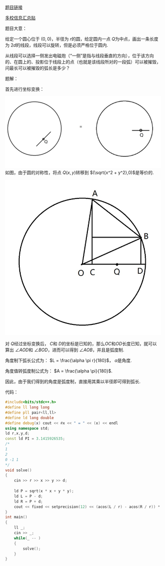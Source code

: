 [题目链接](https://ac.nowcoder.com/acm/contest/33186/D)

[多校信息汇总贴](https://ac.nowcoder.com/discuss/944978)

题目大意：

给定一个圆心位于 $(0,0)$，半径为 $r$的圆，给定圆内一点 $Q$为中点，画出一条长度为 $2d$的线段，线段可以旋转，但是必须严格位于圆内.

从线段可以选择一侧发出电磁炮（“一侧”是指与线段垂直的方向），位于该方向的、在圆上的、投影位于线段上的点（也就是该线段所对的一段弧）可以被摧毁，问最长可以被摧毁的弧长是多少？

题解：

首先进行坐标变换：


![](../img/1.jpg)
如图，由于圆的对称性，将点 $Q(x,y)$转移到 $(\sqrt{x^2 + y^2},0)$是等价的.

![](../img/2.jpg)





对 $Q$经过坐标变换后， $C$和 $D$的坐标是已知的，那么$OC$和$OD$长度已知，就可以算出 $\angle AOD$和 $\angle BOD$，进而可以得到 $\angle AOB$，并且是弧度制.

角度制下弧长公式为： $L = \frac{\alpha \pi r}{180}$， $\alpha$是角度.

角度值转弧度制公式为： $A = \frac{\alpha \pi}{180}$.

因此，由于我们得到的角度是弧度制，直接用其乘以半径即可得到弧长.



代码：

```cpp
#include<bits/stdc++.h>
#define ll long long
#define pll pair<ll,ll>
#define ld long double
#define debug(x) cout << #x << " = " << (x) << endl
using namespace std;
ld r,x,y,d;
const ld PI = 3.1415926535;
/*
1
2
0 -1 1
*/
void solve()
{
	cin >> r >> x >> y >> d;
	
	ld P = sqrt(x * x + y * y);
	ld L = P - d;
	ld R = P + d;
	cout << fixed << setprecision(12) << (acos(L / r) - acos(R / r)) * r << endl;
}
int main()
{
	ll _;
	cin >> _;
	while(_ -- )
	{
		solve();
	}
}
```

